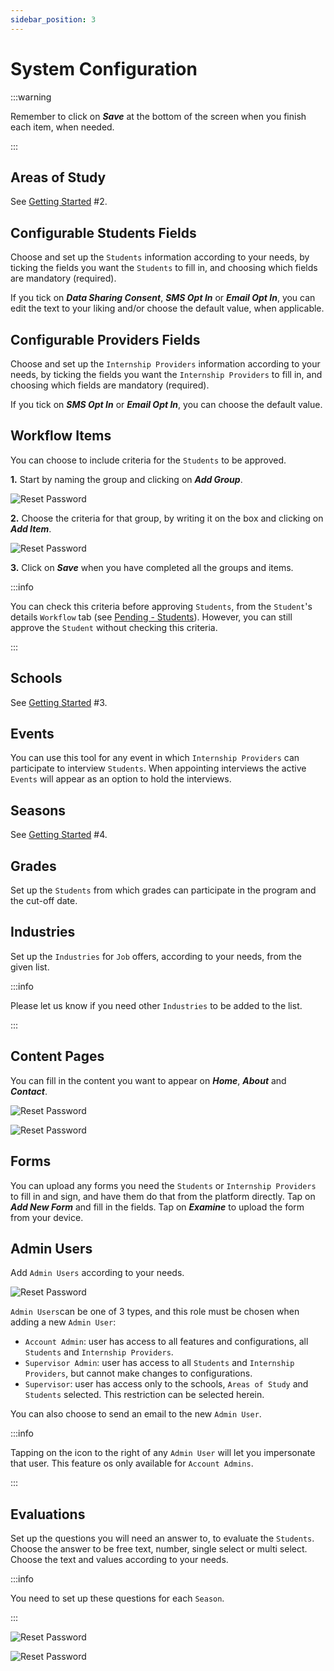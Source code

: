 ```yaml
---
sidebar_position: 3
---
```


# System Configuration

:::warning

Remember to click on **_Save_** at the bottom of the screen when you finish each item, when needed.

:::

## Areas of Study

See [Getting Started](/school-admins/getting-started) #2.

## Configurable Students Fields

Choose and set up the `Students` information according to your needs, by ticking the fields you want the `Students` to fill in, and choosing which fields are mandatory (required).

If you tick on **_Data Sharing Consent_**, **_SMS Opt In_** or **_Email Opt In_**, you can edit the text to your liking and/or choose the default value, when applicable.

## Configurable Providers Fields

Choose and set up the `Internship Providers` information according to your needs, by ticking the fields you want the `Internship Providers` to fill in, and choosing which fields are mandatory (required).

If you tick on **_SMS Opt In_** or **_Email Opt In_**, you can choose the default value.

## Workflow Items

You can choose to include criteria for the `Students` to be approved.

**1.** Start by naming the group and clicking on **_Add Group_**.

![Reset Password](images/workflow-group%20name.png)

**2.** Choose the criteria for that group, by writing it on the box and clicking on **_Add Item_**.

![Reset Password](images/workflow-item.png)

**3.** Click on **_Save_** when you have completed all the groups and items.

:::info

You can check this criteria before approving `Students`, from the `Student`'s details `Workflow` tab (see [Pending - Students](/school-admins/pending)). However, you can still approve the `Student` without checking this criteria.

:::

## Schools

See [Getting Started](/school-admins/getting-started) #3.

## Events

You can use this tool for any event in which `Internship Providers` can participate to interview `Students`. When appointing interviews the active `Events` will appear as an option to hold the interviews.

## Seasons

See [Getting Started](/school-admins/getting-started) #4.

## Grades

Set up the `Students` from which grades can participate in the program and the cut-off date.

## Industries

Set up the `Industries` for `Job` offers, according to your needs, from the given list.

:::info

Please let us know if you need other `Industries` to be added to the list.

:::

## Content Pages

You can fill in the content you want to appear on **_Home_**, **_About_** and **_Contact_**.

![Reset Password](images/content-pages.png)

![Reset Password](images/home.png)

## Forms

You can upload any forms you need the `Students` or `Internship Providers` to fill in and sign, and have them do that from the platform directly. Tap on **_Add New Form_** and fill in the fields. Tap on **_Examine_** to upload the form from your device.

## Admin Users

Add `Admin Users` according to your needs.

![Reset Password](images/admin-users.png)

`Admin Users`can be one of 3 types, and this role must be chosen when adding a new `Admin User`:

- `Account Admin`: user has access to all features and configurations, all `Students` and `Internship Providers`.
- `Supervisor Admin`: user has access to all `Students` and `Internship Providers`, but cannot make changes to configurations.
- `Supervisor`: user has access only to the schools, `Areas of Study` and `Students` selected. This restriction can be selected herein.

You can also choose to send an email to the new `Admin User`.

:::info

Tapping on the icon to the right of any `Admin User` will let you impersonate that user. This feature os only available for `Account Admins`.

:::

## Evaluations

Set up the questions you will need an answer to, to evaluate the `Students`. Choose the answer to be free text, number, single select or multi select. Choose the text and values according to your needs.

:::info

You need to set up these questions for each `Season`.

:::

![Reset Password](images/evaluations.png)

![Reset Password](images/evaluation-questions.png)
